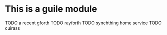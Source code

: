 # This is a guile module

TODO a recent gforth
TODO rayforth
TODO synchthing home service
TODO cuirass
